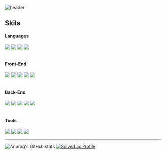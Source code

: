 ![header](https://capsule-render.vercel.app/api?type=waving&color=193549&height=200&text=%EC%95%88%EB%85%95%ED%95%98%EC%84%B8%EC%9A%94!%20yooh%EC%9E%85%EB%8B%88%EB%8B%A4!&fontColor=ffffff&fontSize=40&animation=fadeIn)

## Skils

#### Languages
<img src="https://img.shields.io/badge/Javascript-F7DF1E?style=for-the-badge&logo=JavaScript&logoColor=black"> <img src="https://img.shields.io/badge/Typescript-3178C6?style=for-the-badge&logo=TypeScript&logoColor=white"> <img src="https://img.shields.io/badge/-c++-00599c?style=for-the-badge&logo=c%2B%2B&logoColor=white"> <img src="https://img.shields.io/badge/c-a8b9cc?style=for-the-badge&logo=c&logoColor=white"> <br /><br />
#### Front-End
<img src="https://img.shields.io/badge/REACT-61dafb?style=for-the-badge&logo=React&logoColor=black"> <img src="https://img.shields.io/badge/redux-764abc?style=for-the-badge&logo=Redux&logoColor=white"> <img src="https://img.shields.io/badge/Redux_Saga-999999?style=for-the-badge&logo=Redux-Saga&logoColor=white"> <img src="https://img.shields.io/badge/React_query-ff4154?style=for-the-badge&logo=ReactQuery&logoColor=white"> <img src="https://img.shields.io/badge/vite-646cff?style=for-the-badge&logo=vite&logoColor=white"> <br /><br />
#### Back-End
<img src="https://img.shields.io/badge/express-000000?style=for-the-badge&logo=Express&logoColor=white"> <img src="https://img.shields.io/badge/mysql-4479a1?style=for-the-badge&logo=mysql&logoColor=white"> <img src="https://img.shields.io/badge/mariadb-003545?style=for-the-badge&logo=mariadb&logoColor=white"> <img src="https://img.shields.io/badge/sequelize-52b0e7?style=for-the-badge&logo=sequelize&logoColor=white"> <img src="https://img.shields.io/badge/socket.io-010101?style=for-the-badge&logo=socket.io&logoColor=white"> <br /><br />
#### Tools
<img src="https://img.shields.io/badge/docker-2496ed?style=for-the-badge&logo=docker&logoColor=white"> <img src="https://img.shields.io/badge/npm-cb3837?style=for-the-badge&logo=npm&logoColor=white"> <img src="https://img.shields.io/badge/github-181717?style=for-the-badge&logo=github&logoColor=white">  <img src="https://img.shields.io/badge/prettier-f7b93e?style=for-the-badge&logo=prettier&logoColor=white"> 

---

![Anurag's GitHub stats](https://github-readme-stats.vercel.app/api?username=oyhoyhk&show_icons=true&theme=default) [![Solved.ac Profile](http://mazassumnida.wtf/api/v2/generate_badge?boj=oyhoyhk)](https://solved.ac/oyhoyh/)
